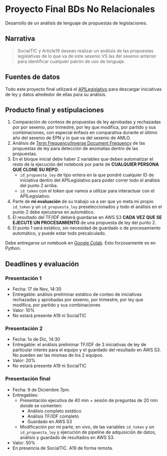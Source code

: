 # Proyecto Final BDs No Relacionales

Desarrollo de un análisis de lenguaje de propuestas de legislaciones.

## Narrativa

> SocialTIC y Article19 desean realizar un análisis de las propuestas legislativas de lo que va de este sexenio VS las del sexenio anterior para identificar cualquier patrón de uso de lenguaje.

## Fuentes de datos

Todo este proyecto final utilizará el [APILegislativo](https://backend.apilegislativo.com:5000/) para descargar iniciativas de ley y datos alrededor de ellas para su análisis.

## Producto final y estipulaciones

1. Comparación de conteos de propuestas de ley aprobadas y rechazadas por por sexenio, por trimestre, por ley que modifica, por partido y sus combinaciones, con especial énfasis en comparativa durante el último año del sexenio de EPN y lo que va del sexenio de AMLO.
2. Análisis de [Term Frequency/Inverse Document Frequency](https://en.wikipedia.org/wiki/Tf%E2%80%93idf) de las propuestas de ley para detección de anomalías dentro de las propuestas.
3. En el bloque inicial debe haber 2 variables que deben automatizar el resto de la ejecución del notebook por parte de **CUALQUIER PERSONA QUE CLONE SU REPO**:
   - `id_propuesta_ley` de tipo entera en la que pondré cualquier ID de iniciativa dentro del APILegislativo para poder correr todo el análisis del punto 2 arriba.
   - `id_token` con el token que vamos a utilizar para interactuar con el APILegislativo.
4. Parte de **mi evaluación** de su trabajo va a ser que yo meta mi propio `id_token` y un `id_propuesta_ley` preseleccionados y todo el análisis en el punto 2 debe ejecutarse en automático. 
5. El resultado del TF/IDF deberá guardarse en AWS S3 **CADA VEZ QUE SE EJECUTE UN PROCESAMIENTO** de una propuesta de ley del punto 2.
6. El punto 1 será estático, sin necesidad de guardado o de procesamiento automático, y puede estar todo precalculado.

Debe entregarse un notebook en [Google Colab](https://colab.research.google.com/notebooks/intro.ipynb). Esto forzosamente es en Python.

## Deadlines y evaluación

### Presentación 1
- Fecha: 17 de Nov, 14:30
- Entregable: análisis preliminar estático de conteo de iniciativas rechazadas y aprobadas por sexenio, por trimestre, por ley que modifica, por partido y sus combinaciones
- Valor: 10%
- No estará presente A19 ni SocialTIC

### Presentación 2
- Fecha: 1o de Dic, 14:30
- Entregable: el análisis preliminar TF/IDF de 3 iniciativas de ley de particular interés para el equipo y el guardado del resultado en AWS S3. No pueden ser las mismas de los 2 equipos.
- Valor: 20%
- No estará presente A19 ni SocialTIC

### Presentación final
- Fecha: 9 de Diciembre 7pm.
- Entregables:
   - Presentación ejecutiva de 40 min + sesión de preguntas de 20 min donde se comenten:
      - Análisis completo estático
      - Análisis TF/IDF completo
      - Guardado en AWS S3
   - Modificación por mi parte, en vivo, de las variables `id_token` y un `id_propuesta_ley` y ejecución de pipeline de adquisición de datos, análisis y guardado de resultados en AWS S3. 
- Valor: 50%
- En presencia de SocialTIC. A19 de forma remota.




